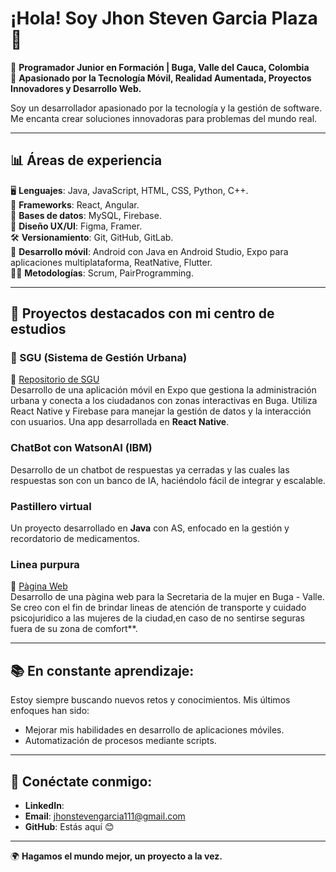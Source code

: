 # ¡Hola! Soy Jhon Steven Garcia Plaza 👋

🚀 **Programador Junior en Formación | Buga, Valle del Cauca, Colombia**  
📱 **Apasionado por la Tecnología Móvil, Realidad Aumentada, Proyectos Innovadores y Desarrollo Web.**

Soy un desarrollador apasionado por la tecnología y la gestión de software. Me encanta crear soluciones innovadoras para problemas del mundo real.

---

## 📊 Áreas de experiencia

🖥️ **Lenguajes**: Java, JavaScript, HTML, CSS, Python, C++.  
🚀 **Frameworks**: React, Angular.  
💾 **Bases de datos**: MySQL, Firebase.  
🎨 **Diseño UX/UI**: Figma, Framer.  
🛠️ **Versionamiento**: Git, GitHub, GitLab.  
📲 **Desarrollo móvil**: Android con Java en Android Studio, Expo para aplicaciones multiplataforma, ReatNative, Flutter.  
🧑‍💻 **Metodologías**: Scrum, PairProgramming.

---

## 🚀 Proyectos destacados con mi centro de estudios

### 🌆 SGU (Sistema de Gestión Urbana)  
🔗 [Repositorio de SGU](https://github.com/Juandoqg/SGU)  
Desarrollo de una aplicación móvil en Expo que gestiona la administración urbana y conecta a los ciudadanos con zonas interactivas en Buga. Utiliza React Native y Firebase para manejar la gestión de datos y la interacción con usuarios.
Una app desarrollada en **React Native**.

### ChatBot con WatsonAI (IBM) 
Desarrollo de un  chatbot de respuestas ya cerradas y las cuales las respuestas son con un banco de IA, haciéndolo fácil de integrar y escalable.

### Pastillero virtual
Un proyecto desarrollado en **Java** con AS, enfocado en la gestión y recordatorio de medicamentos.

### Linea purpura  
🔗 [Pàgina Web](https://linea-purpura-production.up.railway.app/)  
Desarrollo de una pàgina web para la Secretaria de la mujer en Buga - Valle. Se creo con el fin de brindar lineas de atención de transporte y cuidado psicojuridico a las mujeres de la ciudad,en caso de no sentirse seguras fuera de su zona de comfort**.



---

## 📚 En constante aprendizaje:
Estoy siempre buscando nuevos retos y conocimientos. Mis últimos enfoques han sido:

- Mejorar mis habilidades en desarrollo de aplicaciones móviles.
- Automatización de procesos mediante scripts.

---

## 🔗 Conéctate conmigo:
- **LinkedIn**: [](#)
- **Email**: jhonstevengarcia111@gmail.com
- **GitHub**: Estás aquí 😊

---

🌍 **Hagamos el mundo mejor, un proyecto a la vez.**

